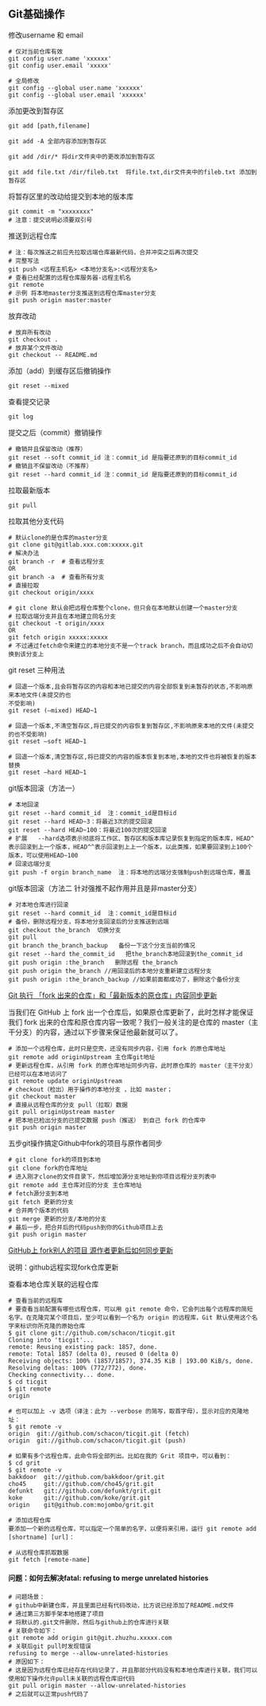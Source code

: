 ## Git基础操作

修改username 和 email

```
# 仅对当前仓库有效
git config user.name 'xxxxxx'
git config user.email 'xxxxx'

# 全局修改
git config --global user.name 'xxxxxx'
git config --global user.email 'xxxxxx'
```

添加更改到暂存区

```
git add [path,filename]

git add -A 全部内容添加到暂存区

git add /dir/* 将dir文件夹中的更改添加到暂存区

git add file.txt /dir/fileb.txt  将file.txt,dir文件夹中的fileb.txt 添加到暂存区
```

将暂存区里的改动给提交到本地的版本库

```
git commit -m "xxxxxxxx"
# 注意：提交说明必须要双引号
```

推送到远程仓库

```
# 注：每次推送之前应先拉取远端仓库最新代码，合并冲突之后再次提交
# 完整写法
git push <远程主机名> <本地分支名>:<远程分支名>
# 查看已经配置的远程仓库服务器-远程主机名
git remote
# 示例 将本地master分支推送到远程仓库master分支
git push origin master:master
```

放弃改动

```
# 放弃所有改动
git checkout . 
# 放弃某个文件改动
git checkout -- README.md
```

添加（add）到缓存区后撤销操作

```
git reset --mixed
```

查看提交记录

```
git log
```

提交之后（commit）撤销操作

```
# 撤销并且保留改动（推荐）
git reset --soft commit_id 注：commit_id 是指要还原到的目标commit_id
# 撤销且不保留改动（不推荐）
git reset --hard commit_id 注：commit_id 是指要还原到的目标commit_id
```

拉取最新版本

```
git pull 
```

拉取其他分支代码

```
# 默认clone的是仓库的master分支
git clone git@gitlab.xxx.com:xxxxx.git
# 解决办法
git branch -r  # 查看远程分支
OR
git branch -a  # 查看所有分支
# 直接拉取
git checkout origin/xxxx

# git clone 默认会把远程仓库整个clone，但只会在本地默认创建一个master分支
# 拉取远端分支并且在本地建立同名分支
git checkout -t origin/xxxx
OR
git fetch origin xxxxx:xxxxx
# 不过通过fetch命令来建立的本地分支不是一个track branch，而且成功之后不会自动切换到该分支上
```

git reset 三种用法
```
# 回退一个版本,且会将暂存区的内容和本地已提交的内容全部恢复到未暂存的状态,不影响原来本地文件(未提交的也 
不受影响) 
git reset (–mixed) HEAD~1 

# 回退一个版本,不清空暂存区,将已提交的内容恢复到暂存区,不影响原来本地的文件(未提交的也不受影响) 
git reset –soft HEAD~1 

# 回退一个版本,清空暂存区,将已提交的内容的版本恢复到本地,本地的文件也将被恢复的版本替换
git reset –hard HEAD~1
```

git版本回滚（方法一）

```
# 本地回滚
git reset --hard commit_id  注：commit_id是目标id
git reset --hard HEAD~3：将最近3次的提交回滚
git reset --hard HEAD~100：将最近100次的提交回滚
# 扩展   --hard选项表示彻底将工作区、暂存区和版本库记录恢复到指定的版本库，HEAD^表示回滚到上一个版本，HEAD^^表示回滚到上上一个版本，以此类推，如果要回滚到上100个版本，可以使用HEAD~100
# 回滚远端分支
git push -f orgin branch_name  注：将本地的远端分支强制push到远端仓库，覆盖
```

git版本回滚（方法二 针对强推不起作用并且是非master分支）

```
# 对本地仓库进行回滚
git reset --hard commit_id  注：commit_id是目标id
# 备份，删除远程分支，将本地分支回滚后的分支推送到远端
git checkout the_branch  切换分支
git pull
git branch the_branch_backup   备份一下这个分支当前的情况
git reset --hard the_commit_id   把the_branch本地回滚到the_commit_id
git push origin :the_branch   删除远程 the_branch
git push origin the_branch //用回滚后的本地分支重新建立远程分支
git push origin :the_branch_backup //如果前面都成功了，删除这个备份分支
```

[Git 执行 「fork 出来的仓库」和「最新版本的原仓库」内容同步更新](https://www.cnblogs.com/huangjianwu/p/4899672.html)

当我们在 GitHub 上 fork 出一个仓库后，如果原仓库更新了，此时怎样才能保证我们 fork 出来的仓库和原仓库内容一致呢？我们一般关注的是仓库的 master（主干分支）的内容，通过以下步骤来保证他最新就可以了。

```
# 添加一个远程仓库，此时只是空壳，还没有同步内容，引用 fork 的原仓库地址
git remote add originUpstream 主仓库git地址
# 更新远程仓库，从引用 fork 的原仓库地址同步内容，此时原仓库的 master（主干分支）已经可以在本地访问了
git remote update originUpstream
# checkout（检出）用于操作的本地分支 ，比如 master；
git checkout master
# 直接从远程仓库的分支 pull（拉取）数据
git pull originUpstream master
# 把本地已检出分支的已提交数据 push（推送） 到自己 fork 的仓库中
git push origin master
```

五步git操作搞定Github中fork的项目与原作者同步

```
# git clone fork的项目到本地
git clone fork的仓库地址
# 进入刚才clone的文件目录下，然后增加源分支地址到你项目远程分支列表中
git remote add 主仓库对应的分支 主仓库地址
# fetch源分支到本地
git fetch 更新的分支
# 合并两个版本的代码
git merge 更新的分支/本地的分支
# 最后一步，把合并后的代码push到你的Github项目上去
git push origin master
```

[GitHub上 fork别人的项目 源作者更新后如何同步更新](https://blog.csdn.net/weixin_40928253/article/details/84665971)

说明：github远程实现fork仓库更新

查看本地仓库关联的远程仓库

```
# 查看当前的远程库
# 要查看当前配置有哪些远程仓库，可以用 git remote 命令，它会列出每个远程库的简短名字。在克隆完某个项目后，至少可以看到一个名为 origin 的远程库，Git 默认使用这个名字来标识你所克隆的原始仓库
$ git clone git://github.com/schacon/ticgit.git
Cloning into 'ticgit'...
remote: Reusing existing pack: 1857, done.
remote: Total 1857 (delta 0), reused 0 (delta 0)
Receiving objects: 100% (1857/1857), 374.35 KiB | 193.00 KiB/s, done.
Resolving deltas: 100% (772/772), done.
Checking connectivity... done.
$ cd ticgit
$ git remote
origin

# 也可以加上 -v 选项（译注：此为 --verbose 的简写，取首字母），显示对应的克隆地址：
$ git remote -v
origin  git://github.com/schacon/ticgit.git (fetch)
origin  git://github.com/schacon/ticgit.git (push)

# 如果有多个远程仓库，此命令将全部列出。比如在我的 Grit 项目中，可以看到：
$ cd grit
$ git remote -v
bakkdoor  git://github.com/bakkdoor/grit.git
cho45     git://github.com/cho45/grit.git
defunkt   git://github.com/defunkt/grit.git
koke      git://github.com/koke/grit.git
origin    git@github.com:mojombo/grit.git

# 添加远程仓库
要添加一个新的远程仓库，可以指定一个简单的名字，以便将来引用，运行 git remote add [shortname] [url]：

# 从远程仓库抓取数据
git fetch [remote-name]
```

#### 问题：如何去解决fatal: refusing to merge unrelated histories

```
# 问题场景：
# github中新建仓库，并且里面已经有代码改动，比方说已经添加了README.md文件
# 通过第三方脚手架本地搭建了项目
# 将默认的.git文件删除，然后与github上的仓库进行关联
# 关联命令如下：
git remote add origin git@git.zhuzhu.xxxxx.com
# 关联后git pull时发现错误
refusing to merge --allow-unrelated-histories
# 原因如下：
# 这是因为远程仓库已经存在代码记录了，并且那部分代码没有和本地仓库进行关联，我们可以使用如下操作允许pull未关联的远程仓库旧代码
git pull origin master --allow-unrelated-histories
# 之后就可以正常push代码了
```


